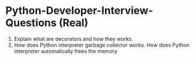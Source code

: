 # Python-Developer-Interview-Questions (Real)
1. Explain what are decorators and how they works.
2. How does Python interpreter garbage collector works. How does Python interpreter automatically frees the memory
